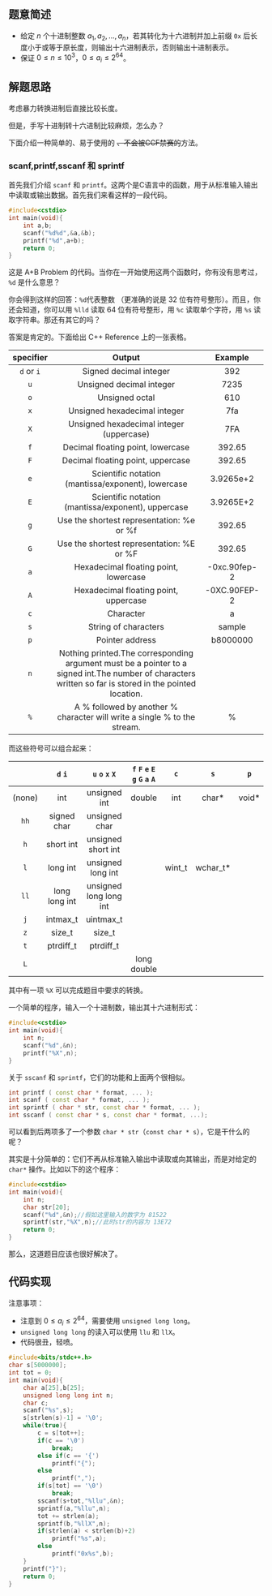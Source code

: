 ## 题意简述
- 给定 $n$ 个十进制整数 $a_1,a_2,...,a_n$，若其转化为十六进制并加上前缀 `0x` 后长度小于或等于原长度，则输出十六进制表示，否则输出十进制表示。
- 保证 $0\leqslant n \leqslant 10^3$，$0\leqslant a_i \leqslant 2^{64}$。

## 解题思路
考虑暴力转换进制后直接比较长度。

但是，手写十进制转十六进制比较麻烦，怎么办？

下面介绍一种简单的、易于使用的 ~~、不会被CCF禁赛的~~方法。

### scanf,printf,sscanf 和 sprintf
首先我们介绍 `scanf` 和 `printf`。这两个是C语言中的函数，用于从标准输入输出中读取或输出数据。首先我们来看这样的一段代码。
```cpp
#include<cstdio>
int main(void){
    int a,b;
    scanf("%d%d",&a,&b);
    printf("%d",a+b);
    return 0;
}
```
这是 A+B Problem 的代码。当你在一开始使用这两个函数时，你有没有思考过，`%d` 是什么意思？

你会得到这样的回答：`%d`代表整数 （更准确的说是 32 位有符号整形）。而且，你还会知道，你可以用 `%lld` 读取 64 位有符号整形，用 `%c` 读取单个字符，用 `%s` 读取字符串。那还有其它的吗？

答案是肯定的。下面给出 C++ Reference 上的一张表格。

| specifier | Output | Example |
| :----: | :----: | :----: |
| `d` or `i` | Signed decimal integer | 392 |
| `u` | Unsigned decimal integer | 7235 |
| `o` | Unsigned octal | 610 |
| `x` | Unsigned hexadecimal integer | 7fa |
| `X` | Unsigned hexadecimal integer (uppercase) | 7FA |
| `f` | Decimal floating point, lowercase | 392.65 |
| `F` | Decimal floating point, uppercase | 392.65 |
| `e` | Scientific notation (mantissa/exponent), lowercase | 3.9265e+2 |
| `E` | Scientific notation (mantissa/exponent), uppercase | 3.9265E+2 |
| `g` | Use the shortest representation: %e or %f | 392.65 |
| `G` | Use the shortest representation: %E or %F | 392.65 |
| `a` | Hexadecimal floating point, lowercase | -0xc.90fep-2 |
| `A` | Hexadecimal floating point, uppercase | -0XC.90FEP-2 |
| `c` | Character | a |
| `s` | String of characters | sample |
| `p` | Pointer address | b8000000 |
| `n` | Nothing printed.The corresponding argument must be a pointer to a signed int.The number of characters written so far is stored in the pointed location. |  |
| `%` | A % followed by another % character will write a single % to the stream. | % |

而这些符号可以组合起来：

|  | `d` `i` | `u` `o` `x` `X` | `f` `F` `e` `E` `g` `G` `a` `A` | `c` | `s` | `p` | `n` |
| :----: | :----: | :----: | :----: | :----: | :----: | :----: | :----: |
| (none) | int | unsigned int | double | int | char* | void* | int* |
| `hh` | signed char | unsigned char |  |  |  |  | signed char* |
| `h` | short int | unsigned short int |  |  |  |  | short int* |
| `l` | long int | unsigned long int |  | wint_t | wchar_t* |  | long int* |
| `ll` | long long int | unsigned long long int |  |  |  |  | long long int* |
| `j` | intmax_t | uintmax_t |  |  |  |  | intmax_t* |
| `z` | size_t | size_t |  |  |  |  | size_t* |
| `t` | ptrdiff_t | ptrdiff_t |  |  |  |  | ptrdiff_t* |
| `L` |  |  | long double |  |  |  |  |

其中有一项 `%X` 可以完成题目中要求的转换。

一个简单的程序，输入一个十进制数，输出其十六进制形式：

```cpp
#include<cstdio>
int main(void){
    int n;
    scanf("%d",&n);
    printf("%X",n);
}
```

关于 `sscanf` 和 `sprintf`，它们的功能和上面两个很相似。

```cpp
int printf ( const char * format, ... );
int scanf ( const char * format, ... );
int sprintf ( char * str, const char * format, ... );
int sscanf ( const char * s, const char * format, ...);
```

可以看到后两项多了一个参数 `char * str`（`const char * s`），它是干什么的呢？

其实是十分简单的：它们不再从标准输入输出中读取或向其输出，而是对给定的 `char*` 操作。比如以下的这个程序：

```cpp
#include<cstdio>
int main(void){
    int n;
    char str[20];
    scanf("%d",&n);//假如这里输入的数字为 81522
    sprintf(str,"%X",n);//此时str的内容为 13E72
    return 0;
}
```

那么，这道题目应该也很好解决了。

## 代码实现
注意事项：
- 注意到 $0\leqslant a_i \leqslant 2^{64}$，需要使用 `unsigned long long`。
- `unsigned long long` 的读入可以使用 `llu` 和 `llX`。
- 代码很丑，轻喷。

```cpp
#include<bits/stdc++.h>
char s[5000000];
int tot = 0;
int main(void){
    char a[25],b[25];
    unsigned long long int n;
    char c;
    scanf("%s",s);
    s[strlen(s)-1] = '\0';
    while(true){
        c = s[tot++];
        if(c == '\0')
            break;
        else if(c == '{')
        	printf("{");
        else
            printf(",");
        if(s[tot] == '\0')
            break;
        sscanf(s+tot,"%llu",&n);
        sprintf(a,"%llu",n);
        tot += strlen(a);
        sprintf(b,"%llX",n);
        if(strlen(a) < strlen(b)+2)
            printf("%s",a);
        else
            printf("0x%s",b);
    }
    printf("}");
    return 0;
}
```